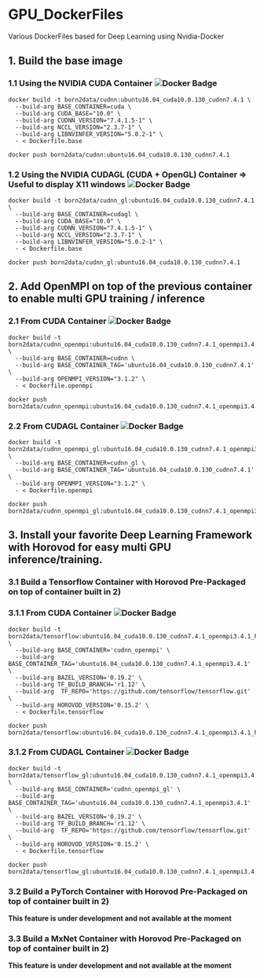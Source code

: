 # GPU_DockerFiles
Various DockerFiles based for Deep Learning using Nvidia-Docker

## 1. Build the base image

### 1.1 Using the NVIDIA CUDA Container ![Docker Badge](https://images.microbadger.com/badges/image/born2data/cudnn:ubuntu16.04_cuda10.0.130_cudnn7.4.1.svg)

```
docker build -t born2data/cudnn:ubuntu16.04_cuda10.0.130_cudnn7.4.1 \
  --build-arg BASE_CONTAINER=cuda \
  --build-arg CUDA_BASE="10.0" \
  --build-arg CUDNN_VERSION="7.4.1.5-1" \
  --build-arg NCCL_VERSION="2.3.7-1" \
  --build-arg LIBNVINFER_VERSION="5.0.2-1" \
  - < Dockerfile.base

docker push born2data/cudnn:ubuntu16.04_cuda10.0.130_cudnn7.4.1
```

### 1.2 Using the NVIDIA CUDAGL (CUDA + OpenGL) Container => Useful to display X11 windows ![Docker Badge](https://images.microbadger.com/badges/image/born2data/cudnn_gl:ubuntu16.04_cuda10.0.130_cudnn7.4.1.svg)

```
docker build -t born2data/cudnn_gl:ubuntu16.04_cuda10.0.130_cudnn7.4.1 \
  --build-arg BASE_CONTAINER=cudagl \
  --build-arg CUDA_BASE="10.0" \
  --build-arg CUDNN_VERSION="7.4.1.5-1" \
  --build-arg NCCL_VERSION="2.3.7-1" \
  --build-arg LIBNVINFER_VERSION="5.0.2-1" \
  - < Dockerfile.base

docker push born2data/cudnn_gl:ubuntu16.04_cuda10.0.130_cudnn7.4.1
```

## 2. Add OpenMPI on top of the previous container to enable multi GPU training / inference

### 2.1 From CUDA Container ![Docker Badge](https://images.microbadger.com/badges/image/born2data/cudnn_openmpi:ubuntu16.04_cuda10.0.130_cudnn7.4.1_openmpi3.4.1.svg)

```
docker build -t born2data/cudnn_openmpi:ubuntu16.04_cuda10.0.130_cudnn7.4.1_openmpi3.4.1 \
  --build-arg BASE_CONTAINER=cudnn \
  --build-arg BASE_CONTAINER_TAG='ubuntu16.04_cuda10.0.130_cudnn7.4.1' \
  --build-arg OPENMPI_VERSION="3.1.2" \
  - < Dockerfile.openmpi

docker push born2data/cudnn_openmpi:ubuntu16.04_cuda10.0.130_cudnn7.4.1_openmpi3.4.1
```

### 2.2 From CUDAGL Container ![Docker Badge](https://images.microbadger.com/badges/image/born2data/cudnn_openmpi_gl:ubuntu16.04_cuda10.0.130_cudnn7.4.1_openmpi3.4.1.svg)

```
docker build -t born2data/cudnn_openmpi_gl:ubuntu16.04_cuda10.0.130_cudnn7.4.1_openmpi3.4.1 \
  --build-arg BASE_CONTAINER=cudnn_gl \
  --build-arg BASE_CONTAINER_TAG='ubuntu16.04_cuda10.0.130_cudnn7.4.1' \
  --build-arg OPENMPI_VERSION="3.1.2" \
  - < Dockerfile.openmpi

docker push born2data/cudnn_openmpi_gl:ubuntu16.04_cuda10.0.130_cudnn7.4.1_openmpi3.4.1
```

## 3. Install your favorite Deep Learning Framework with Horovod for easy multi GPU inference/training.

### 3.1 Build a Tensorflow Container with Horovod Pre-Packaged on top of container built in 2)

### 3.1.1 From CUDA Container ![Docker Badge](https://images.microbadger.com/badges/image/born2data/tensorflow:ubuntu16.04_cuda10.0.130_cudnn7.4.1_openmpi3.4.1_hvd0.15.2_tf1.12.0.svg)

```
docker build -t born2data/tensorflow:ubuntu16.04_cuda10.0.130_cudnn7.4.1_openmpi3.4.1_hvd0.15.2_tf1.12.0 \
  --build-arg BASE_CONTAINER='cudnn_openmpi' \
  --build-arg BASE_CONTAINER_TAG='ubuntu16.04_cuda10.0.130_cudnn7.4.1_openmpi3.4.1' \
  --build-arg BAZEL_VERSION='0.19.2' \
  --build-arg TF_BUILD_BRANCH='r1.12' \
  --build-arg  TF_REPO='https://github.com/tensorflow/tensorflow.git' \
  --build-arg HOROVOD_VERSION='0.15.2' \
  - < Dockerfile.tensorflow

docker push born2data/tensorflow:ubuntu16.04_cuda10.0.130_cudnn7.4.1_openmpi3.4.1_hvd0.15.2_tf1.12.0
```

### 3.1.2 From CUDAGL Container ![Docker Badge](https://images.microbadger.com/badges/image/born2data/tensorflow_gl:ubuntu16.04_cuda10.0.130_cudnn7.4.1_openmpi3.4.1_hvd0.15.2_tf1.12.0.svg)

```
docker build -t born2data/tensorflow_gl:ubuntu16.04_cuda10.0.130_cudnn7.4.1_openmpi3.4.1_hvd0.15.2_tf1.12.0  \
  --build-arg BASE_CONTAINER='cudnn_openmpi_gl' \
  --build-arg BASE_CONTAINER_TAG='ubuntu16.04_cuda10.0.130_cudnn7.4.1_openmpi3.4.1' \
  --build-arg BAZEL_VERSION='0.19.2' \
  --build-arg TF_BUILD_BRANCH='r1.12' \
  --build-arg  TF_REPO='https://github.com/tensorflow/tensorflow.git' \
  --build-arg HOROVOD_VERSION='0.15.2' \
  - < Dockerfile.tensorflow

docker push born2data/tensorflow_gl:ubuntu16.04_cuda10.0.130_cudnn7.4.1_openmpi3.4.1_hvd0.15.2_tf1.12.0
```

### 3.2 Build a PyTorch Container with Horovod Pre-Packaged on top of container built in 2)
**This feature is under development and not available at the moment**

### 3.3 Build a MxNet Container with Horovod Pre-Packaged on top of container built in 2)
**This feature is under development and not available at the moment**
